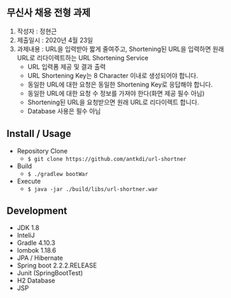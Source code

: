 
## 무신사 채용 전형 과제
1. 작성자 : 정현근
2. 제출일시 : 2020년 4월 23일
3. 과제내용 : URL을 입력받아 짧게 줄여주고, Shortening된 URL을 입력하면 원래 URL로 리다이렉트하는 URL Shortening Service
    - URL 입력폼 제공 및 결과 출력
    - URL Shortening Key는 8 Character 이내로 생성되어야 합니다.
    - 동일한 URL에 대한 요청은 동일한 Shortening Key로 응답해야 합니다.
    - 동일한 URL에 대한 요청 수 정보를 가져야 한다(화면 제공 필수 아님)
    - Shortening된 URL을 요청받으면 원래 URL로 리다이렉트 합니다.
    - Database 사용은 필수 아님
    
 ## Install / Usage
  - Repository Clone
    - `$ git clone https://github.com/antkdi/url-shortner`
  - Build
    - `$ ./gradlew bootWar`
  - Execute
    - `$ java -jar ./build/libs/url-shortner.war`
    
 ## Development 
  - JDK 1.8
  - InteliJ
  - Gradle 4.10.3
  - lombok 1.18.6
  - JPA / Hibernate
  - Spring boot 2.2.2.RELEASE
  - Junit (SpringBootTest)
  - H2 Database
  - JSP
  
 
  

